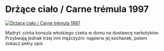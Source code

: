 Drżące ciało / Carne trémula 1997 
=============
[![Drżące ciało / Carne trémula 1997 ](http://vidos.pl/images/player.gif)](http://vidos.pl/drzace-cialo-carne-trmula-1997)

 Madryt: córka konsula włoskiego czeka w domu na dostawcę narkotyków. Przybwają jednak trzej inni mężczyżni: najpierw jej kochanek, potem zobacz pełny opis
